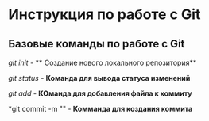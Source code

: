 # Инструкция по работе с Git

## Базовые команды по работе с Git

*git init* - ** Создание нового локального репозитория**

*git status* - **Команда для вывода статуса изменений**

*git add* - **КОманда для добавления файла к коммиту**

*git commit -m "<message>" - **Комманда для коздания коммита**
